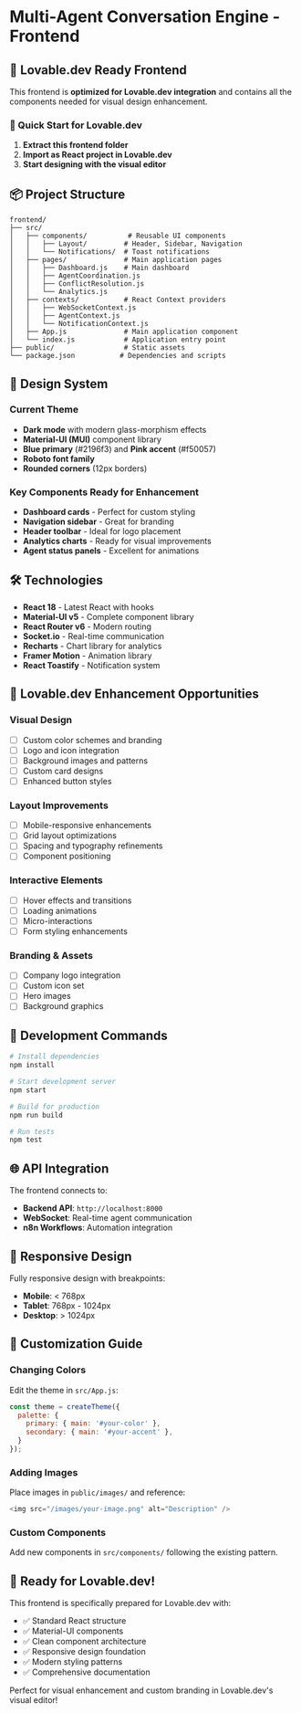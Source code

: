 # Multi-Agent Conversation Engine - Frontend

## 🎨 Lovable.dev Ready Frontend

This frontend is **optimized for Lovable.dev integration** and contains all the components needed for visual design enhancement.

### 🚀 Quick Start for Lovable.dev

1. **Extract this frontend folder**
2. **Import as React project in Lovable.dev**
3. **Start designing with the visual editor**

## 📦 Project Structure

```
frontend/
├── src/
│   ├── components/          # Reusable UI components
│   │   ├── Layout/         # Header, Sidebar, Navigation
│   │   └── Notifications/  # Toast notifications
│   ├── pages/              # Main application pages
│   │   ├── Dashboard.js    # Main dashboard
│   │   ├── AgentCoordination.js
│   │   ├── ConflictResolution.js
│   │   └── Analytics.js
│   ├── contexts/           # React Context providers
│   │   ├── WebSocketContext.js
│   │   ├── AgentContext.js
│   │   └── NotificationContext.js
│   ├── App.js              # Main application component
│   └── index.js            # Application entry point
├── public/                 # Static assets
└── package.json           # Dependencies and scripts
```

## 🎨 Design System

### Current Theme
- **Dark mode** with modern glass-morphism effects
- **Material-UI (MUI)** component library
- **Blue primary** (#2196f3) and **Pink accent** (#f50057)
- **Roboto font family**
- **Rounded corners** (12px borders)

### Key Components Ready for Enhancement
- **Dashboard cards** - Perfect for custom styling
- **Navigation sidebar** - Great for branding
- **Header toolbar** - Ideal for logo placement
- **Analytics charts** - Ready for visual improvements
- **Agent status panels** - Excellent for animations

## 🛠 Technologies

- **React 18** - Latest React with hooks
- **Material-UI v5** - Complete component library
- **React Router v6** - Modern routing
- **Socket.io** - Real-time communication
- **Recharts** - Chart library for analytics
- **Framer Motion** - Animation library
- **React Toastify** - Notification system

## 🎯 Lovable.dev Enhancement Opportunities

### Visual Design
- [ ] Custom color schemes and branding
- [ ] Logo and icon integration
- [ ] Background images and patterns
- [ ] Custom card designs
- [ ] Enhanced button styles

### Layout Improvements
- [ ] Mobile-responsive enhancements
- [ ] Grid layout optimizations
- [ ] Spacing and typography refinements
- [ ] Component positioning

### Interactive Elements
- [ ] Hover effects and transitions
- [ ] Loading animations
- [ ] Micro-interactions
- [ ] Form styling enhancements

### Branding & Assets
- [ ] Company logo integration
- [ ] Custom icon set
- [ ] Hero images
- [ ] Background graphics

## 🔧 Development Commands

```bash
# Install dependencies
npm install

# Start development server
npm start

# Build for production
npm run build

# Run tests
npm test
```

## 🌐 API Integration

The frontend connects to:
- **Backend API**: `http://localhost:8000`
- **WebSocket**: Real-time agent communication
- **n8n Workflows**: Automation integration

## 📱 Responsive Design

Fully responsive design with breakpoints:
- **Mobile**: < 768px
- **Tablet**: 768px - 1024px
- **Desktop**: > 1024px

## 🎨 Customization Guide

### Changing Colors
Edit the theme in `src/App.js`:
```javascript
const theme = createTheme({
  palette: {
    primary: { main: '#your-color' },
    secondary: { main: '#your-accent' },
  }
});
```

### Adding Images
Place images in `public/images/` and reference:
```javascript
<img src="/images/your-image.png" alt="Description" />
```

### Custom Components
Add new components in `src/components/` following the existing pattern.

## 🚀 Ready for Lovable.dev!

This frontend is specifically prepared for Lovable.dev with:
- ✅ Standard React structure
- ✅ Material-UI components
- ✅ Clean component architecture
- ✅ Responsive design foundation
- ✅ Modern styling patterns
- ✅ Comprehensive documentation

Perfect for visual enhancement and custom branding in Lovable.dev's visual editor!